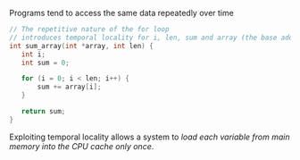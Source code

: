 Programs tend to access the same data repeatedly over time 

 ```c
// The repetitive nature of the for loop
// introduces temporal locality for i, len, sum and array (the base address)
int sum_array(int *array, int len) {
    int i;
    int sum = 0;

    for (i = 0; i < len; i++) {
        sum += array[i];
    }

    return sum;
}
```

Exploiting temporal locality allows a system to *load each variable from main memory into the CPU cache only once*.
